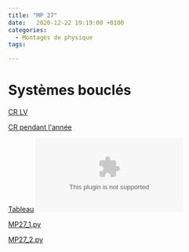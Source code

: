 ```yaml
---
title: "MP 27"
date:   2020-12-22 19:19:00 +0100
categories:
  - Montages de physique
tags:

---
```

# Systèmes bouclés

[CR LV](/assets/pdf/MP27.pdf)
<object class="pdf fitvidsignore" data="/assets/pdf/MP27.pdf" type="application/pdf"></object>

[CR pendant l'année](/assets/pdf/MP27_CR.pdf)
<object class="pdf fitvidsignore" data="/assets/pdf/MP27_CR.pdf" type="application/pdf"></object>

[Tableau](/assets/jpeg/MP27_tableau.jpg)
<object class="pdf fitvidsignore" data="/assets/jpeg/MP27_tableau.jpg" type="application/jpg"></object>

<a href="/assets/python/MP27_1.py" download>MP27_1.py</a> 

<a href="/assets/python/MP27_2.py" download>MP27_2.py</a>
